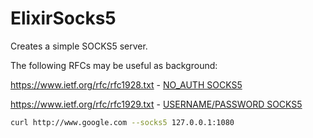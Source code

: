 # ElixirSocks5

Creates a simple SOCKS5 server.

The following RFCs may be useful as background:

https://www.ietf.org/rfc/rfc1928.txt - [NO_AUTH SOCKS5](https://raw.githubusercontent.com/mrdotb/elixir_sock5/master/rfc1928.txt)

https://www.ietf.org/rfc/rfc1929.txt - [USERNAME/PASSWORD SOCKS5](https://raw.githubusercontent.com/mrdotb/elixir_sock5/master/rfc1929.txt)

```bash
curl http://www.google.com --socks5 127.0.0.1:1080
```

